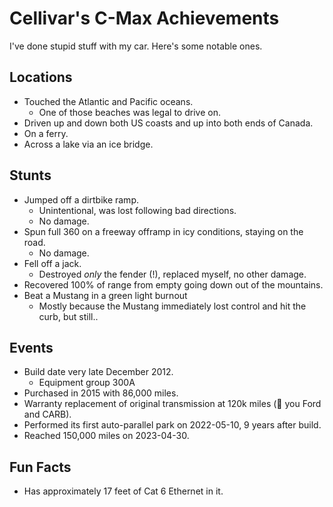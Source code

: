 # Cellivar's C-Max Achievements

I've done stupid stuff with my car. Here's some notable ones.

## Locations

* Touched the Atlantic and Pacific oceans.
    * One of those beaches was legal to drive on.
* Driven up and down both US coasts and up into both ends of Canada.
* On a ferry.
* Across a lake via an ice bridge.

## Stunts

* Jumped off a dirtbike ramp.
    * Unintentional, was lost following bad directions.
    * No damage.
* Spun full 360 on a freeway offramp in icy conditions, staying on the road.
    * No damage.
* Fell off a jack.
    * Destroyed _only_ the fender (!), replaced myself, no other damage.
* Recovered 100% of range from empty going down out of the mountains.
* Beat a Mustang in a green light burnout
    * Mostly because the Mustang immediately lost control and hit the curb, but still..

## Events

* Build date very late December 2012.
    * Equipment group 300A
* Purchased in 2015 with 86,000 miles.
* Warranty replacement of original transmission at 120k miles (💞 you Ford and CARB).
* Performed its first auto-parallel park on 2022-05-10, 9 years after build.
* Reached 150,000 miles on 2023-04-30.

## Fun Facts

* Has approximately 17 feet of Cat 6 Ethernet in it.
